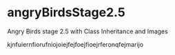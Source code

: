 # angryBirdsStage2.5
Angry Birds stage 2.5 with Class Inheritance and Images

kjnfuiernfiorufniojoiejfejfoejfioejrferonqfejmarijo